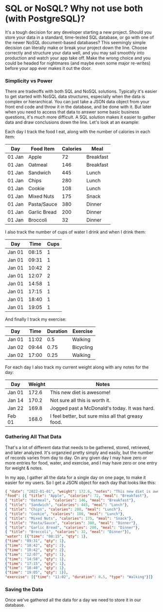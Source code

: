 # SQL or NoSQL?  Why not use both (with PostgreSQL)?

It's a tough decision for any developer starting a new project.  Should you store your data in a standard, time-tested SQL database, or go with one of the newer NoSQL document-based databases?  This seemingly simple decision can literally make or break your project down the line.  Choose correctly and structure your data well, and you may sail smoothly into production and watch your app take off.  Make the wrong choice and you could be headed for nightmares (and maybe even some major re-writes) before your app ever makes it out the door.

### Simplicity vs Power
There are tradeoffs with both SQL and NoSQL solutions.  Typically it's easier to get started with NoSQL data structures, especially when the data is complex or hierarchical.  You can just take a JSON data object from your front end code and throw it in the database, and be done with it.  But later when you need to access that data to answer some basic business questions, it's much more difficult.  A SQL solution makes it easier to gather data and draw conclusions down the line.  Let's look at an example:

Each day I track the food I eat, along with the number of calories in each item:

| Day    | Food Item | Calories | Meal |
|--------|-----------|----------|------|
| 01 Jan | Apple     | 72 | Breakfast |
| 01 Jan | Oatmeal   | 146 | Breakfast |
| 01 Jan | Sandwich  | 445 | Lunch |
| 01 Jan | Chips     | 280 | Lunch |
| 01 Jan | Cookie    | 108 | Lunch |
| 01 Jan | Mixed Nuts | 175 | Snack |
| 01 Jan | Pasta/Sauce | 380 | Dinner |
| 01 Jan | Garlic Bread | 200 | Dinner |
| 01 Jan | Broccoli | 32 | Dinner |

I also track the number of cups of water I drink and when I drink them:

| Day    | Time  | Cups |
|--------|-------|------|
| Jan 01 | 08:15 | 1    |
| Jan 01 | 09:31 | 1    |
| Jan 01 | 10:42 | 2    |
| Jan 01 | 12:07 | 2    |
| Jan 01 | 14:58 | 1    |
| Jan 01 | 17:15 | 1    |
| Jan 01 | 18:40 | 1    |
| Jan 01 | 19:05 | 1    |

And finally I track my exercise:

| Day    | Time  | Duration | Exercise |
|--------|-------|----------|----------|
| Jan 01 | 11:02 | 0.5 | Walking |
| Jan 02 | 09:44 | 0.75 | Bicycling |
| Jan 02 | 17:00 | 0.25 | Walking |

For each day I also track my current weight along with any notes for the day:

| Day    | Weight | Notes |
|--------|--------|-------|
| Jan 01 | 172.6  | This new diet is awesome! |
| Jan 14 | 170.2  | Not sure all this is worth it. |
| Jan 22 | 169.8  | Jogged past a McDonald's today. It was hard. |
| Feb 01 | 168.0  | I feel better, but sure miss all that greasy food. |

### Gathering All That Data
That's a lot of different data that needs to be gathered, stored, retrieved, and later analyzed.  It's organzied pretty simply and easily, but the number of records varies from day to day.  On any given day I may have zero or more entries for food, water, and exercise, and I may have zero or one entry for weight & notes.

In my app, I gather all the data for a single day on one page, to make it easier for my users.  So I get a JSON object for each day that looks like this:

```json
{ "date": "2022-01-01", "weight": 172.6, "notes": "This new diet is awesome!", 
"food": [{ "title": "Apple", "calories": 72, "meal": "Breakfast"},
{ "title": "Oatmeal", "calories": 146, "meal": "Breakfast"},
{ "title": "Sandwich", "calories": 445, "meal": "Lunch"},
{ "title": "Chips", "calories": 280, "meal": "Lunch"},
{ "title": "Cookie", "calories": 108, "meal": "Lunch"},
{ "title": "Mixed Nuts", "calories": 175, "meal": "Snack"},
{ "title": "Pasta/Sauce", "calories": 380, "meal": "Dinner"},
{ "title": "Garlic Bread", "calories": 200, "meal": "Dinner"},
{ "title": "Broccoli", "calories": 32, "meal": "Dinner"}],
"water": [{"time": "08:15", "qty": 1},
{"time": "09:31", "qty": 1},
{"time": "10:42", "qty": 2},
{"time": "10:42", "qty": 2},
{"time": "12:07", "qty": 1},
{"time": "14:58", "qty": 1},
{"time": "17:15", "qty": 1},
{"time": "18:40", "qty": 1},
{"time": "19:05", "qty": 1}],
"exercise": [{"time": "11:02", "duration": 0.5, "type": "Walking"}]}
```

### Saving the Data
Once we've gathered all the data for a day we need to store it in our database.

